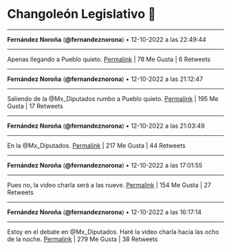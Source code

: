 # Changoleón Legislativo 🙈
*****
**Fernández Noroña** (**@fernandeznorona**) • 12-10-2022 a las 22:49:44
*****
Apenas llegando a Pueblo quieto.
[Permalink](https://twitter.com/fernandeznorona/status/1580450699640721408) | 78 Me Gusta | 6 Retweets
*****
**Fernández Noroña** (**@fernandeznorona**) • 12-10-2022 a las 21:12:47
*****
Saliendo de la @Mx_Diputados rumbo a Pueblo quieto.
[Permalink](https://twitter.com/fernandeznorona/status/1580426299709231104) | 195 Me Gusta | 17 Retweets
*****
**Fernández Noroña** (**@fernandeznorona**) • 12-10-2022 a las 21:03:49
*****
En la ⁦@Mx_Diputados⁩.
[Permalink](https://twitter.com/fernandeznorona/status/1580424042599043072) | 217 Me Gusta | 44 Retweets
*****
**Fernández Noroña** (**@fernandeznorona**) • 12-10-2022 a las 17:01:55
*****
Pues no, la video charla será a las nueve.
[Permalink](https://twitter.com/fernandeznorona/status/1580363165371465728) | 154 Me Gusta | 27 Retweets
*****
**Fernández Noroña** (**@fernandeznorona**) • 12-10-2022 a las 16:17:14
*****
Estoy en el debate en @Mx_Diputados. Haré la video charla hacia las ocho de la noche.
[Permalink](https://twitter.com/fernandeznorona/status/1580351923013660673) | 279 Me Gusta | 38 Retweets